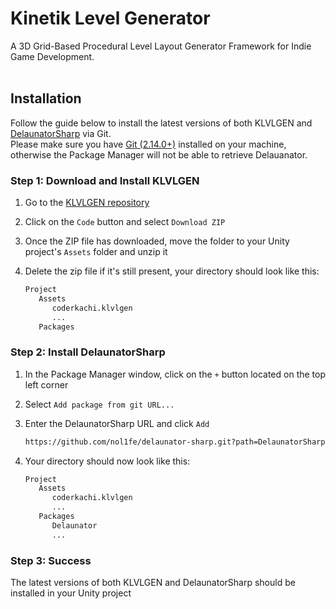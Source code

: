 # Kinetik Level Generator
A 3D Grid-Based Procedural Level Layout Generator Framework for Indie Game Development.  
<br />

## Installation
Follow the guide below to install the latest versions of both KLVLGEN and [DelaunatorSharp](https://github.com/nol1fe/delaunator-sharp) via Git.  
Please make sure you have [Git (2.14.0+)](https://git-scm.com) installed on your machine, otherwise the Package Manager will not be able to retrieve Delauanator.
<br />

### Step 1: Download and Install KLVLGEN
1. Go to the [KLVLGEN repository](https://github.com/YourUsername/unity-klvlgen)
2. Click on the `Code` button and select `Download ZIP`
3. Once the ZIP file has downloaded, move the folder to your Unity project's `Assets` folder and unzip it
4. Delete the zip file if it's still present, your directory should look like this:
   
    ```bash
    Project
       Assets
          coderkachi.klvlgen
          ...
       Packages
    ```

### Step 2: Install DelaunatorSharp
1. In the Package Manager window, click on the `+` button located on the top left corner
2. Select `Add package from git URL...`
3. Enter the DelaunatorSharp URL and click `Add`

    ```bash
    https://github.com/nol1fe/delaunator-sharp.git?path=DelaunatorSharp.Unity
    ```

4. Your directory should now look like this:

    ```bash
    Project
       Assets
          coderkachi.klvlgen
          ...
       Packages
          Delaunator
          ...
    ```

### Step 3: Success
The latest versions of both KLVLGEN and DelaunatorSharp should be installed in your Unity project
